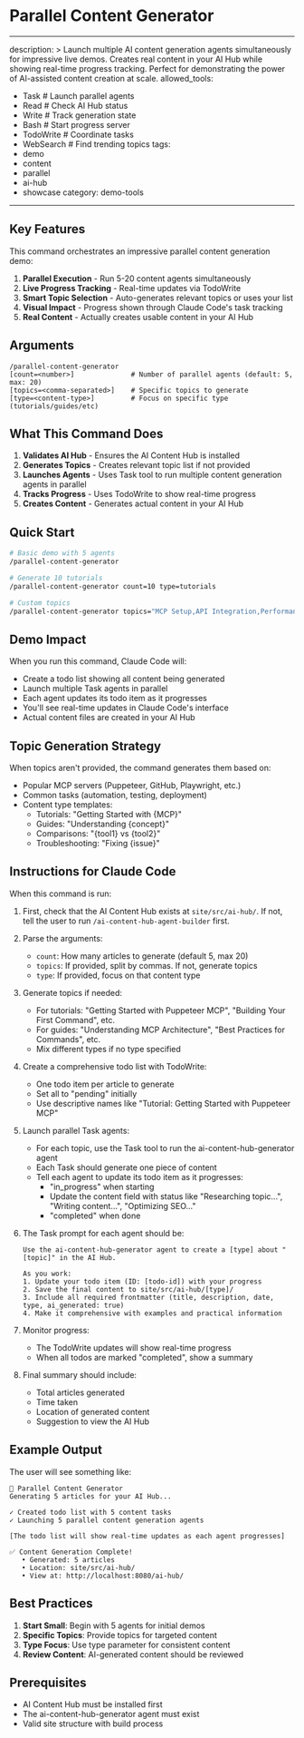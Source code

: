 # Parallel Content Generator
---
description: >
  Launch multiple AI content generation agents simultaneously for impressive live demos. Creates real content in your AI Hub while showing real-time progress tracking. Perfect for demonstrating the power of AI-assisted content creation at scale.
allowed_tools:
  - Task          # Launch parallel agents
  - Read          # Check AI Hub status
  - Write         # Track generation state
  - Bash          # Start progress server
  - TodoWrite     # Coordinate tasks
  - WebSearch     # Find trending topics
tags:
  - demo
  - content
  - parallel
  - ai-hub
  - showcase
category: demo-tools
---

## Key Features

This command orchestrates an impressive parallel content generation demo:

1. **Parallel Execution** - Run 5-20 content agents simultaneously
2. **Live Progress Tracking** - Real-time updates via TodoWrite
3. **Smart Topic Selection** - Auto-generates relevant topics or uses your list
4. **Visual Impact** - Progress shown through Claude Code's task tracking
5. **Real Content** - Actually creates usable content in your AI Hub

## Arguments

```
/parallel-content-generator
[count=<number>]              # Number of parallel agents (default: 5, max: 20)
[topics=<comma-separated>]    # Specific topics to generate
[type=<content-type>]         # Focus on specific type (tutorials/guides/etc)
```

## What This Command Does

1. **Validates AI Hub** - Ensures the AI Content Hub is installed
2. **Generates Topics** - Creates relevant topic list if not provided
3. **Launches Agents** - Uses Task tool to run multiple content generation agents in parallel
4. **Tracks Progress** - Uses TodoWrite to show real-time progress
5. **Creates Content** - Generates actual content in your AI Hub

## Quick Start

```bash
# Basic demo with 5 agents
/parallel-content-generator

# Generate 10 tutorials
/parallel-content-generator count=10 type=tutorials

# Custom topics
/parallel-content-generator topics="MCP Setup,API Integration,Performance Tips"
```

## Demo Impact

When you run this command, Claude Code will:
- Create a todo list showing all content being generated
- Launch multiple Task agents in parallel
- Each agent updates its todo item as it progresses
- You'll see real-time updates in Claude Code's interface
- Actual content files are created in your AI Hub

## Topic Generation Strategy

When topics aren't provided, the command generates them based on:
- Popular MCP servers (Puppeteer, GitHub, Playwright, etc.)
- Common tasks (automation, testing, deployment)
- Content type templates:
  - Tutorials: "Getting Started with {MCP}"
  - Guides: "Understanding {concept}"
  - Comparisons: "{tool1} vs {tool2}"
  - Troubleshooting: "Fixing {issue}"

## Instructions for Claude Code

When this command is run:

1. First, check that the AI Content Hub exists at `site/src/ai-hub/`. If not, tell the user to run `/ai-content-hub-agent-builder` first.

2. Parse the arguments:
   - `count`: How many articles to generate (default 5, max 20)
   - `topics`: If provided, split by commas. If not, generate topics
   - `type`: If provided, focus on that content type

3. Generate topics if needed:
   - For tutorials: "Getting Started with Puppeteer MCP", "Building Your First Command", etc.
   - For guides: "Understanding MCP Architecture", "Best Practices for Commands", etc.
   - Mix different types if no type specified

4. Create a comprehensive todo list with TodoWrite:
   - One todo item per article to generate
   - Set all to "pending" initially
   - Use descriptive names like "Tutorial: Getting Started with Puppeteer MCP"

5. Launch parallel Task agents:
   - For each topic, use the Task tool to run the ai-content-hub-generator agent
   - Each Task should generate one piece of content
   - Tell each agent to update its todo item as it progresses:
     - "in_progress" when starting
     - Update the content field with status like "Researching topic...", "Writing content...", "Optimizing SEO..."
     - "completed" when done

6. The Task prompt for each agent should be:
   ```
   Use the ai-content-hub-generator agent to create a [type] about "[topic]" in the AI Hub.
   
   As you work:
   1. Update your todo item (ID: [todo-id]) with your progress
   2. Save the final content to site/src/ai-hub/[type]/
   3. Include all required frontmatter (title, description, date, type, ai_generated: true)
   4. Make it comprehensive with examples and practical information
   ```

7. Monitor progress:
   - The TodoWrite updates will show real-time progress
   - When all todos are marked "completed", show a summary

8. Final summary should include:
   - Total articles generated
   - Time taken
   - Location of generated content
   - Suggestion to view the AI Hub

## Example Output

The user will see something like:

```
🚀 Parallel Content Generator
Generating 5 articles for your AI Hub...

✓ Created todo list with 5 content tasks
✓ Launching 5 parallel content generation agents

[The todo list will show real-time updates as each agent progresses]

✅ Content Generation Complete!
   • Generated: 5 articles
   • Location: site/src/ai-hub/
   • View at: http://localhost:8080/ai-hub/
```

## Best Practices

1. **Start Small**: Begin with 5 agents for initial demos
2. **Specific Topics**: Provide topics for targeted content
3. **Type Focus**: Use type parameter for consistent content
4. **Review Content**: AI-generated content should be reviewed

## Prerequisites

- AI Content Hub must be installed first
- The ai-content-hub-generator agent must exist
- Valid site structure with build process